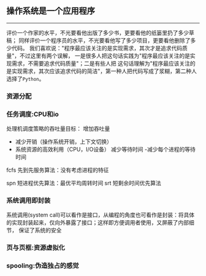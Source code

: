 ## 操作系统是一个应用程序

----------
评价一个作家的水平，不光要看他出版了多少书，更要看他的纸篓里扔了多少草稿；
同样评价一个程序员的水平，不光要看他写了多少项目，更要看他删除了多少代码。
我们喜欢说："程序最应该关注的是实现需求，其次才是追求代码质量"，不过这里有两个误解， 
一是很多人把这句话实践为"程序最应该关注的是实现需求，不需要追求代码质量"；二是有些人把
这句话理解为"程序最应该关注的是实现需求，其次应该追求代码的简洁"，第一种人把代码写成了浆糊，第二种人选择了`Python`。


### 资源分配
 
 


### 任务调度:CPU和io

处理机调度策略的吞吐量目标：
增加吞吐量
- 减少开销（操作系统开销，上下文切换）
- 系统资源的高效利用（CPU，I/O设备）
减少等待时间
-减少每个进程的等待时间

fcfs 先到先服务算法：没有考虑进程的特征

spn 短进程优先算法：最优平均周转时间
srt 短剩余时间优先算法

### 系统调用即封装

系统调用(system call)可以看作是接口，从编程的角度也可看作是封装：将具体的实现封装起来，仅向外暴露了接口；这样即方便调用者使用，又屏蔽了内部细节，
保证了系统的安全


### 页与页框:资源虚拟化


### spooling:伪造独占的感觉

